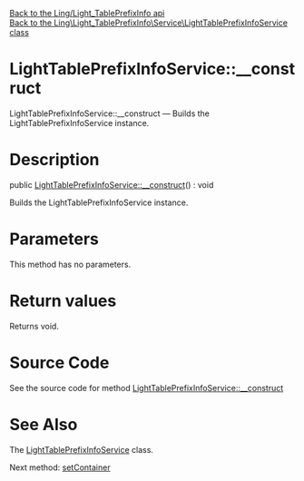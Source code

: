 [Back to the Ling/Light_TablePrefixInfo api](https://github.com/lingtalfi/Light_TablePrefixInfo/blob/master/doc/api/Ling/Light_TablePrefixInfo.md)<br>
[Back to the Ling\Light_TablePrefixInfo\Service\LightTablePrefixInfoService class](https://github.com/lingtalfi/Light_TablePrefixInfo/blob/master/doc/api/Ling/Light_TablePrefixInfo/Service/LightTablePrefixInfoService.md)


LightTablePrefixInfoService::__construct
================



LightTablePrefixInfoService::__construct — Builds the LightTablePrefixInfoService instance.




Description
================


public [LightTablePrefixInfoService::__construct](https://github.com/lingtalfi/Light_TablePrefixInfo/blob/master/doc/api/Ling/Light_TablePrefixInfo/Service/LightTablePrefixInfoService/__construct.md)() : void




Builds the LightTablePrefixInfoService instance.




Parameters
================

This method has no parameters.


Return values
================

Returns void.








Source Code
===========
See the source code for method [LightTablePrefixInfoService::__construct](https://github.com/lingtalfi/Light_TablePrefixInfo/blob/master/Service/LightTablePrefixInfoService.php#L48-L53)


See Also
================

The [LightTablePrefixInfoService](https://github.com/lingtalfi/Light_TablePrefixInfo/blob/master/doc/api/Ling/Light_TablePrefixInfo/Service/LightTablePrefixInfoService.md) class.

Next method: [setContainer](https://github.com/lingtalfi/Light_TablePrefixInfo/blob/master/doc/api/Ling/Light_TablePrefixInfo/Service/LightTablePrefixInfoService/setContainer.md)<br>

